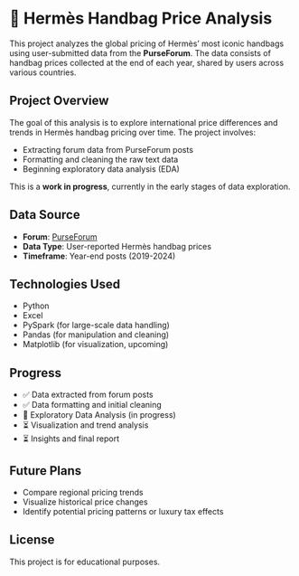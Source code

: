 # 👜 Hermès Handbag Price Analysis

This project analyzes the global pricing of Hermès’ most iconic handbags using user-submitted data from the **PurseForum**. The data consists of handbag prices collected at the end of each year, shared by users across various countries.

## Project Overview

The goal of this analysis is to explore international price differences and trends in Hermès handbag pricing over time. The project involves:

- Extracting forum data from PurseForum posts
- Formatting and cleaning the raw text data
- Beginning exploratory data analysis (EDA)

This is a **work in progress**, currently in the early stages of data exploration.

## Data Source

- **Forum**: [PurseForum](https://forum.purseblog.com/)
- **Data Type**: User-reported Hermès handbag prices
- **Timeframe**: Year-end posts (2019-2024)

## Technologies Used

- Python
- Excel
- PySpark (for large-scale data handling)
- Pandas (for manipulation and cleaning)
- Matplotlib (for visualization, upcoming)


## Progress

- ✅ Data extracted from forum posts
- ✅ Data formatting and initial cleaning
- 🔄 Exploratory Data Analysis (in progress)
- ⏳ Visualization and trend analysis
- ⏳ Insights and final report

## Future Plans

- Compare regional pricing trends
- Visualize historical price changes
- Identify potential pricing patterns or luxury tax effects

## License

This project is for educational purposes.
